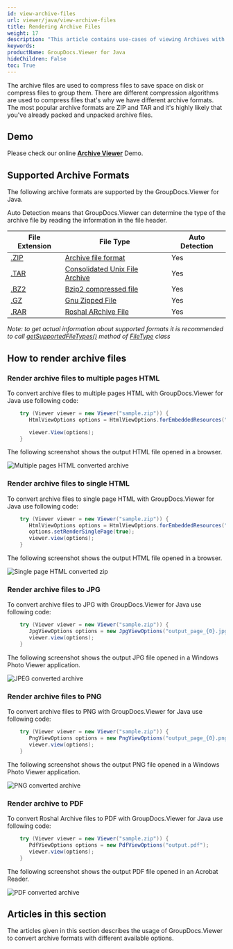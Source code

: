 ```yaml
---
id: view-archive-files
url: viewer/java/view-archive-files
title: Rendering Archive Files
weight: 17
description: "This article contains use-cases of viewing Archives with GroupDocs.Viewer within your Java applications."
keywords: 
productName: GroupDocs.Viewer for Java
hideChildren: False
toc: True
---
```

The archive files are used to compress files to save space on disk or compress files to group them. There are different compression algorithms are used to compress files that's why we have different archive formats. The most popular archive formats are ZIP and TAR and it's highly likely that you've already packed and unpacked archive files.

## Demo

Please check our online **[Archive Viewer](https://products.groupdocs.app/viewer/archive)** Demo.

## Supported Archive Formats

The following archive formats are supported by the GroupDocs.Viewer for Java.

Auto Detection means that GroupDocs.Viewer can determine the type of the archive file by reading the information in the file header.

| File Extension | File Type | Auto Detection |
| --- | --- | --- |
| [.ZIP](https://docs.fileformat.com/compression/zip) | [Archive file format](https://docs.fileformat.com/compression/zip) | Yes |
| [.TAR](https://docs.fileformat.com/compression/tar) | [Consolidated Unix File Archive](https://docs.fileformat.com/compression/tar) | Yes |
| [.BZ2](https://docs.fileformat.com/compression/bz2) | [Bzip2 compressed file](https://docs.fileformat.com/compression/bz2) | Yes |
| [.GZ](https://docs.fileformat.com/compression/gz) | [Gnu Zipped File](https://docs.fileformat.com/compression/gz) | Yes |
| [.RAR](https://docs.fileformat.com/compression/rar) | [Roshal ARchive File](https://docs.fileformat.com/compression/rar) | Yes |

*Note:* _to get actual information about supported formats it is recommended to call [getSupportedFileTypes()](https://apireference.groupdocs.com/viewer/java/com.groupdocs.viewer/FileType#getSupportedFileTypes()) method of [FileType](https://apireference.groupdocs.com/viewer/java/com.groupdocs.viewer/FileType) class_

## How to render archive files

### Render archive files to multiple pages HTML

To convert archive files to multiple pages HTML with GroupDocs.Viewer for Java use following code:

```java
    try (Viewer viewer = new Viewer("sample.zip")) {
       HtmlViewOptions options = HtmlViewOptions.forEmbeddedResources("output_page_{0}.html");

       viewer.View(options);
    }
```

The following screenshot shows the output HTML file opened in a browser.

![Multiple pages HTML converted archive](/viewer/java/images/how-to-convert-and-view-archive-files/zip-to-multiple-html.png)

### Render archive files to single HTML

To convert archive files to single page HTML with GroupDocs.Viewer for Java use following code:

```java
    try (Viewer viewer = new Viewer("sample.zip")) {
       HtmlViewOptions options = HtmlViewOptions.forEmbeddedResources("output.html");
       options.setRenderSinglePage(true);
       viewer.view(options);
    }
```

The following screenshot shows the output HTML file opened in a browser.

![Single page HTML converted zip](/viewer/java/images/how-to-convert-and-view-archive-files/zip-to-single-html.png)

### Render archive files to JPG

To convert archive files to JPG with GroupDocs.Viewer for Java use following code:

```java
    try (Viewer viewer = new Viewer("sample.zip")) {
       JpgViewOptions options = new JpgViewOptions("output_page_{0}.jpg");
       viewer.view(options);
    }
```

The following screenshot shows the output JPG file opened in a Windows Photo Viewer application.

![JPEG converted archive](/viewer/java/images/how-to-convert-and-view-archive-files/zip-in-jpg.png)

### Render archive files to PNG

To convert archive files to PNG with GroupDocs.Viewer for Java use following code:

```java
    try (Viewer viewer = new Viewer("sample.zip")) {
       PngViewOptions options = new PngViewOptions("output_page_{0}.png");
       viewer.view(options);
    }
```

The following screenshot shows the output PNG file opened in a Windows Photo Viewer application.

![PNG converted archive](/viewer/java/images/how-to-convert-and-view-archive-files/zip-in-png.png)

### Render archive to PDF

To convert Roshal Archive files to PDF with GroupDocs.Viewer for Java use following code:

```java
    try (Viewer viewer = new Viewer("sample.zip")) {
       PdfViewOptions options = new PdfViewOptions("output.pdf");
       viewer.view(options);
    }
```

The following screenshot shows the output PDF file opened in an Acrobat Reader.

![PDF converted archive](/viewer/java/images/how-to-convert-and-view-archive-files/zip-in-pdf.png)

## Articles in this section

The articles given in this section describes the usage of GroupDocs.Viewer to convert archive formats with different available options.
